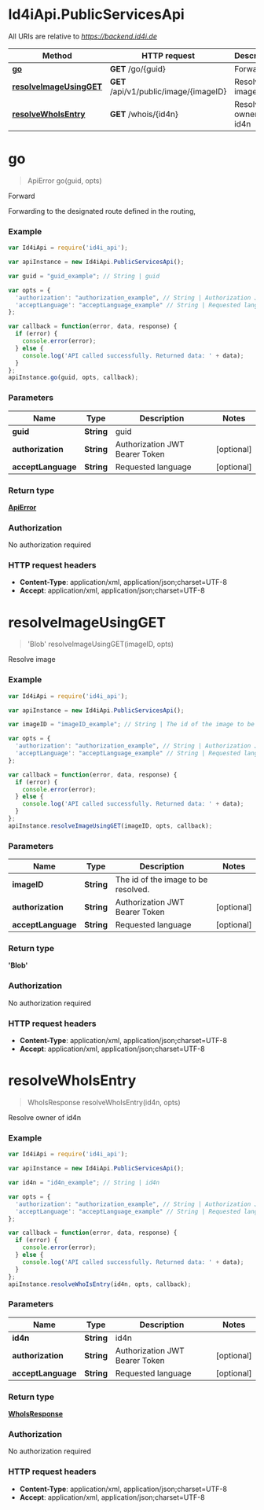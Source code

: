 # Id4iApi.PublicServicesApi

All URIs are relative to *https://backend.id4i.de*

Method | HTTP request | Description
------------- | ------------- | -------------
[**go**](PublicServicesApi.md#go) | **GET** /go/{guid} | Forward
[**resolveImageUsingGET**](PublicServicesApi.md#resolveImageUsingGET) | **GET** /api/v1/public/image/{imageID} | Resolve image
[**resolveWhoIsEntry**](PublicServicesApi.md#resolveWhoIsEntry) | **GET** /whois/{id4n} | Resolve owner of id4n


<a name="go"></a>
# **go**
> ApiError go(guid, opts)

Forward

Forwarding to the designated route defined in the routing,

### Example
```javascript
var Id4iApi = require('id4i_api');

var apiInstance = new Id4iApi.PublicServicesApi();

var guid = "guid_example"; // String | guid

var opts = { 
  'authorization': "authorization_example", // String | Authorization JWT Bearer Token
  'acceptLanguage': "acceptLanguage_example" // String | Requested language
};

var callback = function(error, data, response) {
  if (error) {
    console.error(error);
  } else {
    console.log('API called successfully. Returned data: ' + data);
  }
};
apiInstance.go(guid, opts, callback);
```

### Parameters

Name | Type | Description  | Notes
------------- | ------------- | ------------- | -------------
 **guid** | **String**| guid | 
 **authorization** | **String**| Authorization JWT Bearer Token | [optional] 
 **acceptLanguage** | **String**| Requested language | [optional] 

### Return type

[**ApiError**](ApiError.md)

### Authorization

No authorization required

### HTTP request headers

 - **Content-Type**: application/xml, application/json;charset=UTF-8
 - **Accept**: application/xml, application/json;charset=UTF-8

<a name="resolveImageUsingGET"></a>
# **resolveImageUsingGET**
> &#39;Blob&#39; resolveImageUsingGET(imageID, opts)

Resolve image

### Example
```javascript
var Id4iApi = require('id4i_api');

var apiInstance = new Id4iApi.PublicServicesApi();

var imageID = "imageID_example"; // String | The id of the image to be resolved.

var opts = { 
  'authorization': "authorization_example", // String | Authorization JWT Bearer Token
  'acceptLanguage': "acceptLanguage_example" // String | Requested language
};

var callback = function(error, data, response) {
  if (error) {
    console.error(error);
  } else {
    console.log('API called successfully. Returned data: ' + data);
  }
};
apiInstance.resolveImageUsingGET(imageID, opts, callback);
```

### Parameters

Name | Type | Description  | Notes
------------- | ------------- | ------------- | -------------
 **imageID** | **String**| The id of the image to be resolved. | 
 **authorization** | **String**| Authorization JWT Bearer Token | [optional] 
 **acceptLanguage** | **String**| Requested language | [optional] 

### Return type

**&#39;Blob&#39;**

### Authorization

No authorization required

### HTTP request headers

 - **Content-Type**: application/xml, application/json;charset=UTF-8
 - **Accept**: application/xml, application/json;charset=UTF-8

<a name="resolveWhoIsEntry"></a>
# **resolveWhoIsEntry**
> WhoIsResponse resolveWhoIsEntry(id4n, opts)

Resolve owner of id4n

### Example
```javascript
var Id4iApi = require('id4i_api');

var apiInstance = new Id4iApi.PublicServicesApi();

var id4n = "id4n_example"; // String | id4n

var opts = { 
  'authorization': "authorization_example", // String | Authorization JWT Bearer Token
  'acceptLanguage': "acceptLanguage_example" // String | Requested language
};

var callback = function(error, data, response) {
  if (error) {
    console.error(error);
  } else {
    console.log('API called successfully. Returned data: ' + data);
  }
};
apiInstance.resolveWhoIsEntry(id4n, opts, callback);
```

### Parameters

Name | Type | Description  | Notes
------------- | ------------- | ------------- | -------------
 **id4n** | **String**| id4n | 
 **authorization** | **String**| Authorization JWT Bearer Token | [optional] 
 **acceptLanguage** | **String**| Requested language | [optional] 

### Return type

[**WhoIsResponse**](WhoIsResponse.md)

### Authorization

No authorization required

### HTTP request headers

 - **Content-Type**: application/xml, application/json;charset=UTF-8
 - **Accept**: application/xml, application/json;charset=UTF-8

